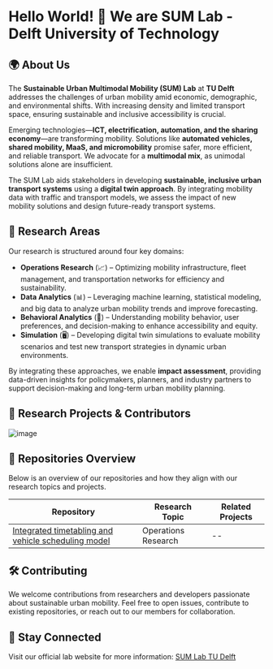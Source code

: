 ##

#  Hello World! 👋 We are SUM Lab - Delft University of Technology

## 🌍 About Us
The **Sustainable Urban Multimodal Mobility (SUM) Lab** at **TU Delft** addresses the challenges of urban mobility amid economic, demographic, and environmental shifts. With increasing density and limited transport space, ensuring sustainable and inclusive accessibility is crucial.

Emerging technologies—**ICT, electrification, automation, and the sharing economy**—are transforming mobility. Solutions like **automated vehicles, shared mobility, MaaS, and micromobility** promise safer, more efficient, and reliable transport. We advocate for a **multimodal mix**, as unimodal solutions alone are insufficient.

The SUM Lab aids stakeholders in developing **sustainable, inclusive urban transport systems** using a **digital twin approach**. By integrating mobility data with traffic and transport models, we assess the impact of new mobility solutions and design future-ready transport systems.

## 🔬 Research Areas
Our research is structured around four key domains:
- **Operations Research** (📈) – Optimizing mobility infrastructure, fleet management, and transportation networks for efficiency and sustainability.
- **Data Analytics** (📊) – Leveraging machine learning, statistical modeling, and big data to analyze urban mobility trends and improve forecasting.
- **Behavioral Analytics** (🧠) – Understanding mobility behavior, user preferences, and decision-making to enhance accessibility and equity.
- **Simulation** (🖥️) – Developing digital twin simulations to evaluate mobility scenarios and test new transport strategies in dynamic urban environments.

By integrating these approaches, we enable **impact assessment**, providing data-driven insights for policymakers, planners, and industry partners to support decision-making and long-term urban mobility planning.

## 📌 Research Projects & Contributors

![image](https://github.com/user-attachments/assets/d405623d-474e-4dce-8e32-c0609094dbfd)

## 📂 Repositories Overview
Below is an overview of our repositories and how they align with our research topics and projects.

| Repository | Research Topic | Related Projects |
|------------|---------------|------------------|
| [Integrated timetabling and vehicle scheduling model](https://github.com/SUM-Lab-CiTG-TUDelft/TTVSP) | Operations Research | -- |


## 🛠️ Contributing
We welcome contributions from researchers and developers passionate about sustainable urban mobility. Feel free to open issues, contribute to existing repositories, or reach out to our members for collaboration.

## 📢 Stay Connected
Visit our official lab website for more information: [SUM Lab TU Delft](https://www.tudelft.nl/citg/over-faculteit/afdelingen/transport-planning/labs/sum-lab)
